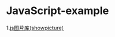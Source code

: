 JavaScript-example<br>
=====
1.<a href="https://iampork.github.io/JavaScript-example/showPicture/showpic.html">js图片库(showpicture)</a>
